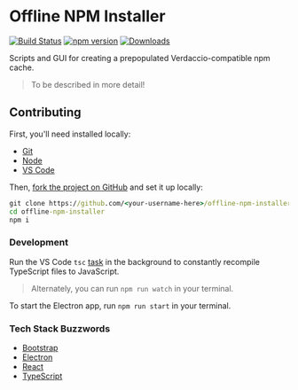 # Offline NPM Installer

[![Build Status](https://travis-ci.org/JoshuaKGoldberg/offline-npm-installer.svg?branch=master)](https://travis-ci.org/JoshuaKGoldberg/offline-npm-installer)
[![npm version](https://badge.fury.io/js/offline-npm-installer.svg)](https://www.npmjs.com/package/offline-npm-installer)
[![Downloads](https://img.shields.io/npm/dm/offline-npm-installer.svg)](https://www.npmjs.com/package/offline-npm-installer)

Scripts and GUI for creating a prepopulated Verdaccio-compatible npm cache.

> To be described in more detail!

## Contributing

First, you'll need installed locally:

* [Git](https://github.com/JoshuaKGoldberg/offline-npm-installer/invitations)
* [Node](https://nodejs.org/en/download/)
* [VS Code](https://code.visualstudio.com/)

Then, [fork the project on GitHub](https://help.github.com/articles/fork-a-repo) and set it up locally:

```cmd
git clone https://github.com/<your-username-here>/offline-npm-installer
cd offline-npm-installer
npm i
```

### Development

Run the VS Code `tsc` [task](https://code.visualstudio.com/docs/editor/tasks) in the background to constantly recompile TypeScript files to JavaScript.

> Alternately, you can run `npm run watch` in your terminal.

To start the Electron app, run `npm run start` in your terminal.

### Tech Stack Buzzwords

* [Bootstrap](https://getbootstrap.com)
* [Electron](https://electronjs.org)
* [React](https://reactjs.org)
* [TypeScript](https://typescriptlang.org)
